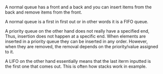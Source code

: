 A normal queue has a front and a back and you can insert items from the back and remove items from the front.

A normal queue is a first in first out or in other words it is a FIFO queue.



A priority queue on the other hand does not really have a specified end, Thus, insertion does not happen at a specific end. When elements are inserted in a priority queue they can be inserted in any order. However, when they are removed, the removal depends on the priority/value assigned to it.


A LIFO on the other hand essentially means that the last iterm inputted is the first one that comes out. This is often how stacks work in example. 



